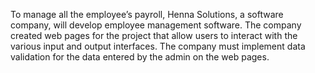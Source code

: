 To manage all the employee’s payroll, Henna Solutions, a software company, will develop employee management software. The company created web pages for the project that allow users to interact with the various input and output interfaces. The company must implement data validation for the data entered by the admin on the web pages.